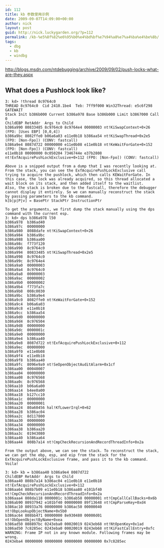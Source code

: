 ```yaml
---
id: 112
title: kb 参数使用示例
date: 2009-09-07T14:09:00+00:00
author: nick
layout: post
guid: http://nick.luckygarden.org/?p=112
permalink: /kb-%e5%8f%82%e6%95%b0%e4%bd%bf%e7%94%a8%e7%a4%ba%e4%be%8b/
tags:
  - dbg
  - kb
  - windbg
---
```


<http://blogs.msdn.com/ntdebugging/archive/2009/09/02/push-locks-what-are-they.aspx>

## What does a Pushlock look like?

	3: kd> !thread 8c9764c0
	THREAD 8c9764c0  Cid 2410.1be4  Teb: 7ff9f000 Win32Thread: e5c6f298 GATEWAIT
	Stack Init b386b000 Current b386a978 Base b386b000 Limit b3867000 Call 0
	ChildEBP RetAddr  Args to Child             
	b386a990 80833485 8c9764c0 8c9764e4 00000003 nt!KiSwapContext+0×26 (FPO: [Uses EBP] [0,0,4])
	b386a9bc 8082ffe0 b06a6a03 e11e0b18 b386aa54 nt!KiSwapThread+0x2e5 (FPO: [Non-Fpo]) (CONV: fastcall)
	b386a9e4 8087d722 00000000 e11e0b08 e11e0b18 nt!KeWaitForGate+0×152 (FPO: [Non-Fpo]) (CONV: fastcall)
	e11e0b18 00000000 0c050204 7346744e e37b2808 nt!ExfAcquirePushLockExclusive+0×112 (FPO: [Non-Fpo]) (CONV: fastcall)
	 
	Above is a snipped output from a dump that I was recently looking at. From the stack, you can see the ExfAcquirePushLockExclusive call trying to acquire the pushlock, which then calls KEWaitForGate. In this case, the lock was already acquired, so this thread allocated a wait block on its stack, and then added itself to the waitlist.
	Also, the stack is broken due to the fastcall, therefore the debugger cannot display it entirely. So we can manually reconstruct the stack by passing parameters to the kb command.
	k[b|p|P|v] = BasePtr StackPtr InstructionPtr
	 
	To get the arguments, we first dump the stack manually using the dps command with the current esp.
	3: kd> dps b386a978 l50
	b386a978  b386ad40
	b386a97c  00000000
	b386a980  8088dafe nt!KiSwapContext+0×26
	b386a984  b386a9bc
	b386a988  b386aa00
	b386a98c  f773f120
	b386a990  8c9764c0
	b386a994  80833485 nt!KiSwapThread+0x2e5
	b386a998  8c9764c0
	b386a99c  8c9764e4
	b386a9a0  00000003
	b386a9a4  8c9764c0
	b386a9a8  00000003
	b386a9ac  00000002
	b386a9b0  00000002
	b386a9b4  f773fa7c
	b386a9b8  008c0030
	b386a9bc  b386a9e4
	b386a9c0  8082ffe0 nt!KeWaitForGate+0×152
	b386a9c4  b06a6a03
	b386a9c8  e11e0b18
	b386a9cc  b386aa54
	b386a9d0  00000000
	b386a9d4  8c976504
	b386a9d8  00000000
	b386a9dc  0000001c
	b386a9e0  00000000
	b386a9e4  b386aa40
	b386a9e8  8087d722 nt!ExfAcquirePushLockExclusive+0×112
	b386a9ec  00000000
	b386a9f0  e11e0b08
	b386a9f4  e11e0b18
	b386a9f8  b386aa40
	b386a9fc  8096e9a9 nt!SeOpenObjectAuditAlarm+0x1cf
	b386aa00  00040007
	b386aa04  00000000
	b386aa08  8c976568
	b386aa0c  8c976568
	b386aa10  b06a6a00
	b386aa14  b4ee0a00
	b386aa18  b127cc10
	b386aa1c  00000000
	b386aa20  00000001
	b386aa24  80a60456 hal!KfLowerIrql+0×62
	b386aa28  b386ac04
	b386aa2c  8d117800
	b386aa30  00000000
	b386aa34  00000000
	b386aa38  b386aa20
	b386aa3c  01943080
	b386aa40  b386aa64
	b386aa44  808b7a14 nt!CmpCheckRecursionAndRecordThreadInfo+0x2a
	 
	From the output above, we can see the stack. To reconstruct the stack, we can get the ebp, esp, and eip from the stack for the ExfAcquirePushLockExclusive frame, and pass it to the kb command. Voila!
	 
	3: kd> kb = b386aa40 b386a9e4 8087d722
	ChildEBP RetAddr  Args to Child             
	b386aa40 808b7a14 b386ac04 e11e0b18 e11e0b18 nt!ExfAcquirePushLockExclusive+0×112
	b386aa64 808b7b09 e11e0b18 b386aa80 e101bf40 nt!CmpCheckRecursionAndRecordThreadInfo+0x2a
	b386aaa4 808da118 0000001c b386ab58 00000001 nt!CmpCallCallBacks+0x6b
	b386ab90 80937942 e101bf40 00000000 89f13648 nt!CmpParseKey+0xd4
	b386ac10 80933a76 00000000 b386ac50 00000040 nt!ObpLookupObjectName+0x5b0
	b386ac64 808bb471 00000000 8e930480 00000d01 nt!ObOpenObjectByName+0xea
	b386ad50 808897bc 0243eba0 00020019 0243eb68 nt!NtOpenKey+0x1ad
	b386ad50 7c8285ec 0243eba0 00020019 0243eb68 nt!KiFastCallEntry+0xfc
	WARNING: Frame IP not in any known module. Following frames may be wrong.
	0243eba4 00000000 00000000 00000000 00000000 0x7c8285ec
